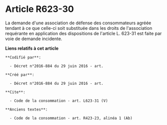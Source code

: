 # Article R623-30

La demande d'une association de défense des consommateurs agréée tendant à ce que celle-ci soit substituée dans les droits de
l'association requérante en application des dispositions de l'article L. 623-31 est faite par voie de demande incidente.

**Liens relatifs à cet article**

	**Codifié par**:

	  - Décret n°2016-884 du 29 juin 2016 - art.

	**Créé par**:

	  - Décret n°2016-884 du 29 juin 2016 - art.

	**Cite**:

	  - Code de la consommation - art. L623-31 (V)

	**Anciens textes**:

	  - Code de la consommation - art. R423-23, alinéa 1 (Ab)

